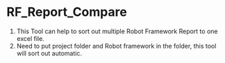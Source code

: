 # RF_Report_Compare
1. This Tool can help to sort out multiple Robot Framework Report to one excel file.
2. Need to put project folder and Robot framework in the folder, this tool will sort out automatic. 
